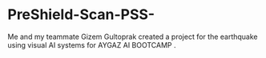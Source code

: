 # PreShield-Scan-PSS-
Me and my teammate Gizem Gultoprak created a project for the earthquake using visual AI systems for AYGAZ AI BOOTCAMP .
